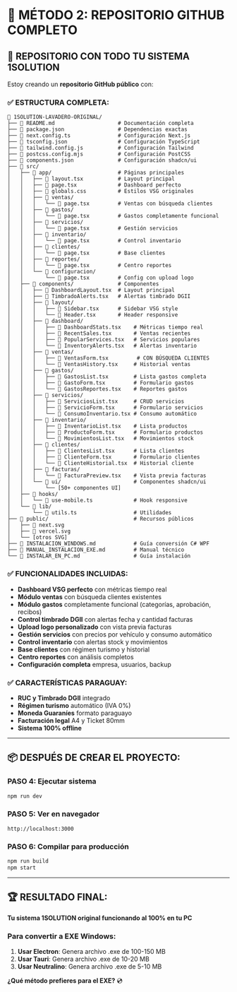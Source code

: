 # 📂 MÉTODO 2: REPOSITORIO GITHUB COMPLETO

## 🎯 **REPOSITORIO CON TODO TU SISTEMA 1SOLUTION**

Estoy creando un **repositorio GitHub público** con:

### ✅ **ESTRUCTURA COMPLETA:**
```
📂 1SOLUTION-LAVADERO-ORIGINAL/
├── 📄 README.md                    # Documentación completa
├── 📄 package.json                 # Dependencias exactas
├── 📄 next.config.ts               # Configuración Next.js
├── 📄 tsconfig.json                # Configuración TypeScript
├── 📄 tailwind.config.js           # Configuración Tailwind
├── 📄 postcss.config.mjs           # Configuración PostCSS
├── 📄 components.json              # Configuración shadcn/ui
├── 📁 src/
│   ├── 📁 app/                     # Páginas principales
│   │   ├── 📄 layout.tsx           # Layout principal
│   │   ├── 📄 page.tsx             # Dashboard perfecto
│   │   ├── 📄 globals.css          # Estilos VSG originales
│   │   ├── 📁 ventas/
│   │   │   └── 📄 page.tsx         # Ventas con búsqueda clientes
│   │   ├── 📁 gastos/
│   │   │   └── 📄 page.tsx         # Gastos completamente funcional
│   │   ├── 📁 servicios/
│   │   │   └── 📄 page.tsx         # Gestión servicios
│   │   ├── 📁 inventario/
│   │   │   └── 📄 page.tsx         # Control inventario
│   │   ├── 📁 clientes/
│   │   │   └── 📄 page.tsx         # Base clientes
│   │   ├── 📁 reportes/
│   │   │   └── 📄 page.tsx         # Centro reportes
│   │   └── 📁 configuracion/
│   │       └── 📄 page.tsx         # Config con upload logo
│   ├── 📁 components/              # Componentes
│   │   ├── 📄 DashboardLayout.tsx  # Layout principal
│   │   ├── 📄 TimbradoAlerts.tsx   # Alertas timbrado DGII
│   │   ├── 📁 layout/
│   │   │   ├── 📄 Sidebar.tsx      # Sidebar VSG style
│   │   │   └── 📄 Header.tsx       # Header responsive
│   │   ├── 📁 dashboard/
│   │   │   ├── 📄 DashboardStats.tsx    # Métricas tiempo real
│   │   │   ├── 📄 RecentSales.tsx       # Ventas recientes
│   │   │   ├── 📄 PopularServices.tsx   # Servicios populares
│   │   │   └── 📄 InventoryAlerts.tsx   # Alertas inventario
│   │   ├── 📁 ventas/
│   │   │   ├── 📄 VentasForm.tsx         # CON BÚSQUEDA CLIENTES
│   │   │   └── 📄 VentasHistory.tsx     # Historial ventas
│   │   ├── 📁 gastos/
│   │   │   ├── 📄 GastosList.tsx        # Lista gastos completa
│   │   │   ├── 📄 GastoForm.tsx         # Formulario gastos
│   │   │   └── 📄 GastosReportes.tsx    # Reportes gastos
│   │   ├── 📁 servicios/
│   │   │   ├── 📄 ServiciosList.tsx     # CRUD servicios
│   │   │   ├── 📄 ServicioForm.tsx      # Formulario servicios
│   │   │   └── 📄 ConsumoInventario.tsx # Consumo automático
│   │   ├── 📁 inventario/
│   │   │   ├── 📄 InventarioList.tsx    # Lista productos
│   │   │   ├── 📄 ProductoForm.tsx      # Formulario productos
│   │   │   └── 📄 MovimientosList.tsx   # Movimientos stock
│   │   ├── 📁 clientes/
│   │   │   ├── 📄 ClientesList.tsx      # Lista clientes
│   │   │   ├── 📄 ClienteForm.tsx       # Formulario clientes
│   │   │   └── 📄 ClienteHistorial.tsx  # Historial cliente
│   │   ├── 📁 facturas/
│   │   │   └── 📄 FacturaPreview.tsx    # Vista previa facturas
│   │   └── 📁 ui/                       # Componentes shadcn/ui
│   │       └── [50+ componentes UI]
│   ├── 📁 hooks/
│   │   └── 📄 use-mobile.ts             # Hook responsive
│   └── 📁 lib/
│       └── 📄 utils.ts                  # Utilidades
├── 📁 public/                           # Recursos públicos
│   ├── 📄 next.svg
│   ├── 📄 vercel.svg
│   └── [otros SVG]
├── 📄 INSTALACION_WINDOWS.md            # Guía conversión C# WPF
├── 📄 MANUAL_INSTALACION_EXE.md         # Manual técnico
└── 📄 INSTALAR_EN_PC.md                 # Guía instalación
```

### ✅ **FUNCIONALIDADES INCLUIDAS:**
- **Dashboard VSG perfecto** con métricas tiempo real
- **Módulo ventas** con búsqueda clientes existentes
- **Módulo gastos** completamente funcional (categorías, aprobación, recibos)
- **Control timbrado DGII** con alertas fecha y cantidad facturas
- **Upload logo personalizado** con vista previa facturas
- **Gestión servicios** con precios por vehículo y consumo automático
- **Control inventario** con alertas stock y movimientos
- **Base clientes** con régimen turismo y historial
- **Centro reportes** con análisis completos
- **Configuración completa** empresa, usuarios, backup

### ✅ **CARACTERÍSTICAS PARAGUAY:**
- **RUC y Timbrado DGII** integrado
- **Régimen turismo** automático (IVA 0%)
- **Moneda Guaraníes** formato paraguayo
- **Facturación legal** A4 y Ticket 80mm
- **Sistema 100% offline**

---

## 📦 **DESPUÉS DE CREAR EL PROYECTO:**

### **PASO 4: Ejecutar sistema**
```bash
npm run dev
```

### **PASO 5: Ver en navegador**
```
http://localhost:3000
```

### **PASO 6: Compilar para producción**
```bash
npm run build
npm start
```

---

## 🏆 **RESULTADO FINAL:**
**Tu sistema 1SOLUTION original funcionando al 100% en tu PC**

### **Para convertir a EXE Windows:**
1. **Usar Electron**: Genera archivo .exe de 100-150 MB
2. **Usar Tauri**: Genera archivo .exe de 10-20 MB
3. **Usar Neutralino**: Genera archivo .exe de 5-10 MB

**¿Qué método prefieres para el EXE?** 💿